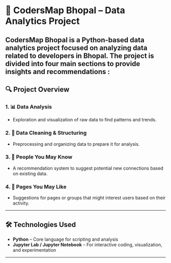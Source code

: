 # 📍 CodersMap Bhopal – Data Analytics Project

**CodersMap Bhopal** is a Python-based data analytics project focused on analyzing data related to developers in Bhopal. The project is divided into four main sections to provide insights and recommendations :
---

## 🔍 Project Overview

### 1. 📊 Data Analysis
- Exploration and visualization of raw data to find patterns and trends.

### 2. 🧹 Data Cleaning & Structuring
- Preprocessing and organizing data to prepare it for analysis.

### 3. 👥 People You May Know
- A recommendation system to suggest potential new connections based on existing data.

### 4. 📄 Pages You May Like
- Suggestions for pages or groups that might interest users based on their activity.

---

## 🛠 Technologies Used

- **Python** – Core language for scripting and analysis 
- **Jupyter Lab / Jupyter Notebook** – For interactive coding, visualization, and experimentation

---


